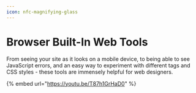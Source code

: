 ```yaml
---
icon: nfc-magnifying-glass
---
```


# Browser Built-In Web Tools

From seeing your site as it looks on a mobile device, to being able to see JavaScript errors, and an easy way to experiment with different tags and CSS styles - these tools are immensely helpful for web designers.

{% embed url="https://youtu.be/T87h1GrHaD0" %}

